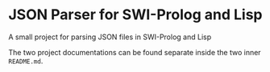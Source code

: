 # JSON Parser for SWI-Prolog and Lisp
A small project for parsing JSON files in SWI-Prolog and Lisp

The two project documentations can be found separate inside the two inner `README.md`.
